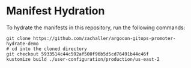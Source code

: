 # Manifest Hydration

To hydrate the manifests in this repository, run the following commands:

```shell
git clone https://github.com/zachaller/argocon-gitops-promoter-hydrate-demo
# cd into the cloned directory
git checkout 5933514c44c592af500f96b5d5cd76491b44c46f
kustomize build ./user-configuration/production/us-east-2
```
